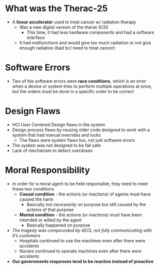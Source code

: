 # What was the Therac-25
* A **linear accelerator** used to treat cancer w/ radiation therapy
	* Was a new digital version of the therac 6/20
		* This time, it had less hardware components and had a software interface 
	* It had malfunctions and would give too much radiation or not give enough radiation (bad bc/ need to treat cancer)
# Software Errors
* Two of the software errors were **race conditions**, which is an error when a device or system tries to perform multiple operations at once, but the orders must be done in a specific order to be correct
# Design Flaws
* HCI User Centered Design flaws in the system
* Design process flaws by reusing older code designed to work with a system that had manual overrides and locks
	* The flaws were system flaws too, not just software errors
* The system was not designed to be fail safe
* Lack of mechanism to detect overdoses
# Moral Responsibility
* In order for a moral agent to be held responsible, they need to meet these two conditions
	* **Casual condition** - the actions (or inactions) of agents must have caused the harm
		* Basically not *necessarily*  on purpose but still caused by the actions of that purpose
	* **Mental condition** - the actions (or inactions) must have been intended or willed by the agent
		* Basically happened on purpose
* *The tragedy was compounded by AECL not fully communicating with it’s customers*
	* Hospitals continued to use the machines even after there were accidents
	* Nurses continued to operate machines even after there were accidents 
* **Our governments responses tend to be reactive instead of proactive**